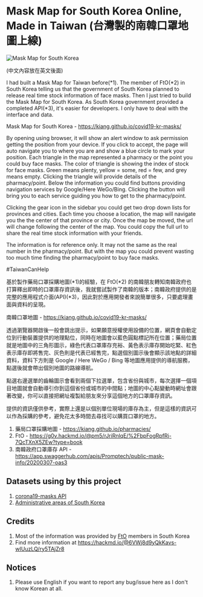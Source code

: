 # Mask Map for South Korea Online, Made in Taiwan (台灣製的南韓口罩地圖上線)

![Mask Map for South Korea](https://kiang.github.io/covid19-kr-masks/og_image.png)

(中文內容放在英文後面)

I had built a Mask Map for Taiwan before(*1). The member of FtO(*2) in South Korea telling us that the government of South Korea planned to release real time stock information of face masks. Then I just tried to build the Mask Map for South Korea. As South Korea government provided a completed API(*3), it's easier for developers. I only have to deal with the interface and data.

Mask Map for South Korea - https://kiang.github.io/covid19-kr-masks/

By opening using browser, it will show an alert window to ask permission getting the position from your device. If you click to accept, the page will auto navigate you to where you are and show a blue circle to mark your position. Each triangle in the map represented a pharmacy or the point you could buy face masks. The color of triangle is showing the index of stock for face masks. Green means plenty, yellow = some, red = few, and grey means empty. Clicking the triangle will provide details of the pharmacy/point. Below the information you could find buttons providing navigation services by Google/Here WeGo/Bing. Clicking the button will bring you to each service guiding you how to get to the pharmacy/point.

Clicking the gear icon in the sidebar you could get two drop down lists for provinces and cities. Each time you choose a location, the map will navigate you the the center of that province or city. Once the map be moved, the url will change following the center of the map. You could copy the full url to share the real time stock information with your friends.

The information is for reference only. It may not the same as the real number in the pharmacy/point. But with the map you could prevent wasting too much time finding the pharmacy/point to buy face masks.

#TaiwanCanHelp

基於製作藥局口罩採購地圖(*1)的經驗，在 FtO(*2) 的南韓朋友轉知南韓政府也打算釋出即時的口罩庫存資訊後，我就嘗試製作了南韓的版本；南韓政府提供的是完整的應用程式介面(API)(*3)，因此對於應用開發者來說簡單很多，只要處理畫面與資料的呈現。

南韓口罩地圖 - https://kiang.github.io/covid19-kr-masks/

透過瀏覽器開啟後一般會跳出提示，如果願意授權使用設備的位置，網頁會自動定位到行動裝置提供的地理點位，同時在地圖會以藍色圓點標記所在位置；藥局位置就是地圖中的三角形圖示，綠色代表口罩庫存充裕、黃色表示庫存開始吃緊、紅色表示庫存即將售完、灰色則是代表已經售完，點選個別圖示後會顯示該地點的詳細資料，資料下方則是 Google / Here WeGo / Bing 等地圖應用提供的導航服務，點選後就會帶出個別地圖的路線導航。

點選右邊選單的齒輪圖示會看到兩個下拉選單，包含省份與城市，每次選擇一個項目地圖就會自動導引你到這個省份或城市的中間點；地圖的中心點變動時網址會跟著改變，你可以直接把網址複製給朋友來分享這個地方的口罩庫存資訊。

提供的資訊僅供參考，實際上還是以個別單位現場的庫存為主，但是這樣的資訊可以作為採購的參考，避免花太多時間去尋找可以購買口罩的地方。

1. 藥局口罩採購地圖 - https://kiang.github.io/pharmacies/
2. FtO - https://g0v.hackmd.io/@pm5/rJriRnlqE/%2FbpFogRpfRj-7QcTXnX5ZEw?type=book
3. 南韓政府口罩庫存 API - https://app.swaggerhub.com/apis/Promptech/public-mask-info/20200307-oas3

## Datasets using by this project

1. [corona19-masks API](https://app.swaggerhub.com/apis/Promptech/public-mask-info/20200307)
2. [Administrative areas of South Korea](https://github.com/southkorea/southkorea-maps)

## Credits

1. Most of the information was provided by [FtO](https://g0v.hackmd.io/@pm5/rJriRnlqE/%2FbpFogRpfRj-7QcTXnX5ZEw?type=book) members in South Korea
2. Find more information at https://hackmd.io/@6VWj8d9yQkKavs-wIUuzLQ/ry5TAjZr8

## Notices

1. Please use English if you want to report any bug/issue here as I don't know Korean at all.
